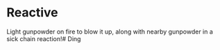 # Reactive

Light gunpowder on fire to blow it up, along with nearby gunpowder in a sick chain reaction!# Ding
